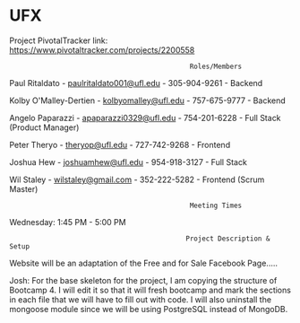# UFX
Project
PivotalTracker link:  https://www.pivotaltracker.com/projects/2200558

                                                 Roles/Members
  Paul Ritaldato - paulritaldato001@ufl.edu - 305-904-9261 - Backend
  
  Kolby O'Malley-Dertien - kolbyomalley@ufl.edu - 757-675-9777 - Backend
  
  Angelo Paparazzi - apaparazzi0329@ufl.edu - 754-201-6228 - Full Stack (Product Manager)
  
  Peter Theryo - theryop@ufl.edu - 727-742-9268 - Frontend
  
  Joshua Hew - joshuamhew@ufl.edu - 954-918-3127 - Full Stack
  
  Wil Staley - wilstaley@gmail.com - 352-222-5282 - Frontend (Scrum Master)
 
                                                 Meeting Times
  Wednesday: 1:45 PM - 5:00 PM
  
                                                Project Description & Setup
  Website will be an adaptation of the Free and for Sale Facebook Page.....
  
  Josh:
  For the base skeleton for the project, I am copying the structure of Bootcamp 4.
  I will edit it so that it will fresh bootcamp and mark the sections in each file that we will have to fill out with code.
  I will also uninstall the mongoose module since we will be using PostgreSQL instead of MongoDB.

  


